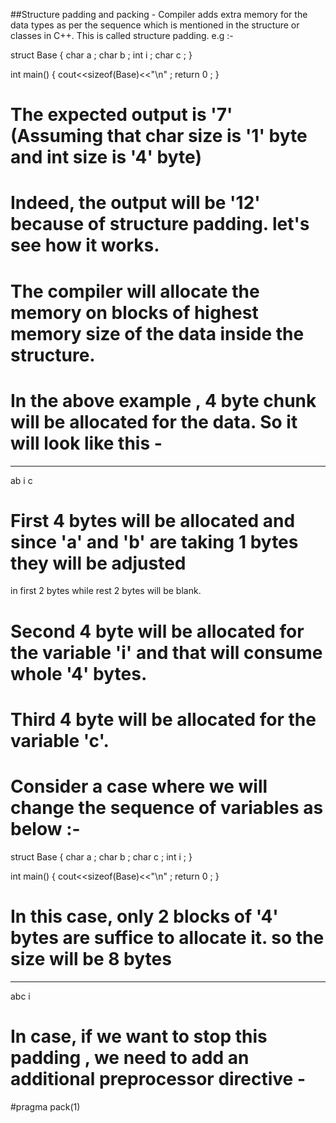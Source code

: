 ##Structure padding and packing - 
Compiler adds extra memory for the data types as per the sequence which is mentioned
in the structure or classes in C++. This is called structure padding.
e.g :-

struct Base
{
	char a ;
	char b ;
	int i ;
	char c ;
}

int main()
{
	cout<<sizeof(Base)<<"\n" ;
	return 0 ;
}

# The expected output is '7' (Assuming that char size is '1' byte and int size is '4' byte)
# Indeed, the output will be '12' because of structure padding. let's see how it works.
# The compiler will allocate the memory on blocks of highest memory size of the data inside the structure.
# In the above example , 4 byte chunk will be allocated for the data. So it will look like this - 

---- ---- ----
ab    i   c

# First 4 bytes will be allocated and since 'a' and 'b' are taking 1 bytes they will be adjusted
  in first 2 bytes while rest 2 bytes will be blank.

# Second 4 byte will be allocated for the variable 'i' and that will consume whole '4' bytes.
# Third 4 byte will be allocated for the variable 'c'.

# Consider a case where we will change the sequence of variables as below :- 

struct Base
{
	char a ;
	char b ;
	char c ;
	int i ;
}

int main()
{
	cout<<sizeof(Base)<<"\n" ;
	return 0 ;
}

# In this case, only 2 blocks of '4' bytes are suffice to allocate it. so the size will be 8 bytes

---- ----
abc    i

# In case, if we want to stop this padding , we need to add an additional preprocessor directive -
   #pragma pack(1)